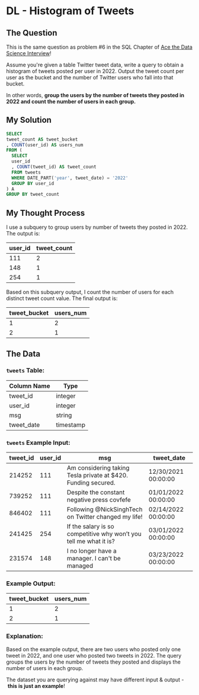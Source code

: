 # DL - Histogram of Tweets

## The Question

This is the same question as problem #6 in the SQL Chapter of [Ace the Data Science Interview](https://amzn.to/3kF79Fx)!

Assume you're given a table Twitter tweet data, write a query to obtain a histogram of tweets posted per user in 2022. Output the tweet count per user as the bucket and the number of Twitter users who fall into that bucket.

In other words, **group the users by the number of tweets they posted in 2022 and count the number of users in each group.**

## My Solution

```sql
SELECT
tweet_count AS tweet_bucket
, COUNT(user_id) AS users_num
FROM (
  SELECT 
  user_id
  , COUNT(tweet_id) AS tweet_count
  FROM tweets
  WHERE DATE_PART('year', tweet_date) = '2022'
  GROUP BY user_id
) A
GROUP BY tweet_count
```

## My Thought Process

I use a subquery to group users by number of tweets they posted in 2022. The output is:

| user_id | tweet_count |
| --- | --- |
| 111 | 2 |
| 148 | 1 |
| 254 | 1 |

Based on this subquery output, I count the number of users for each distinct tweet count value. The final output is:

| tweet_bucket | users_num |
| --- | --- |
| 1 | 2 |
| 2 | 1 |

## The Data

### **`tweets` Table:**

| Column Name | Type |
| --- | --- |
| tweet_id | integer |
| user_id | integer |
| msg | string |
| tweet_date | timestamp |

### **`tweets` Example Input:**

| tweet_id | user_id | msg | tweet_date |
| --- | --- | --- | --- |
| 214252 | 111 | Am considering taking Tesla private at $420. Funding secured. | 12/30/2021 00:00:00 |
| 739252 | 111 | Despite the constant negative press covfefe | 01/01/2022 00:00:00 |
| 846402 | 111 | Following @NickSinghTech on Twitter changed my life! | 02/14/2022 00:00:00 |
| 241425 | 254 | If the salary is so competitive why won’t you tell me what it is? | 03/01/2022 00:00:00 |
| 231574 | 148 | I no longer have a manager. I can't be managed | 03/23/2022 00:00:00 |

### **Example Output:**

| tweet_bucket | users_num |
| --- | --- |
| 1 | 2 |
| 2 | 1 |

### **Explanation:**

Based on the example output, there are two users who posted only one tweet in 2022, and one user who posted two tweets in 2022. The query groups the users by the number of tweets they posted and displays the number of users in each group.

The dataset you are querying against may have different input & output - **this is just an example**!
